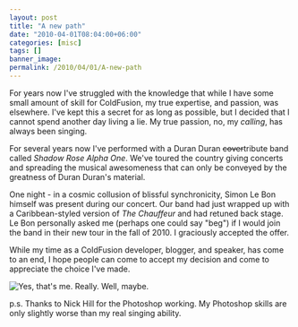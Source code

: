 ```yaml
---
layout: post
title: "A new path"
date: "2010-04-01T08:04:00+06:00"
categories: [misc]
tags: []
banner_image: 
permalink: /2010/04/01/A-new-path
---
```


For years now I've struggled with the knowledge that while I have some small amount of skill for ColdFusion, my true expertise, and passion, was elsewhere. I've kept this a secret for as long as possible, but I decided that I cannot spend another day living a lie. My true passion, no, my <i>calling</i>, has always been singing. 

For several years now I've performed with a Duran Duran <strike>cover</strike>tribute band called <i>Shadow Rose Alpha One</i>. We've toured the country giving concerts and spreading the musical awesomeness that can only be conveyed by the greatness of Duran Duran's material. 

One night - in a cosmic collusion of blissful synchronicity, Simon Le Bon himself was present during our concert. Our band had just wrapped up with a Caribbean-styled version of <i>The Chauffeur</i> and had retuned back stage. Le Bon personally asked me (perhaps one could say "beg") if I would join the band in their new tour in the fall of 2010. I graciously accepted the offer. 

While my time as a ColdFusion developer, blogger, and speaker, has come to an end, I hope people can come to accept my decision and come to appreciate the choice I've made.

<img src="https://static.raymondcamden.com/images/aprilone.jpg" title="Yes, that's me. Really. Well, maybe.">

p.s. Thanks to Nick Hill for the Photoshop working. My Photoshop skills are only slightly worse than my real singing ability.